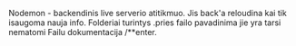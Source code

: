Nodemon - backendinis live serverio atitikmuo. Jis back'a reloudina kai tik isaugoma nauja info.
Folderiai turintys .pries failo pavadinima jie yra tarsi nematomi
Failu dokumentacija  /**enter. 